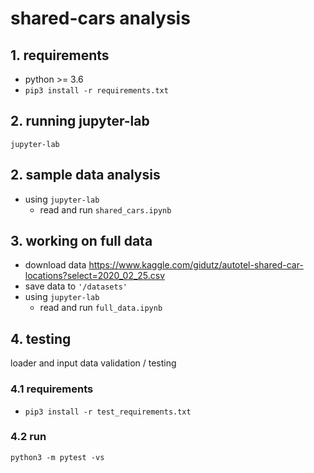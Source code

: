 # shared-cars analysis

## 1. requirements

- python >= 3.6
- `pip3 install -r requirements.txt`

## 2. running jupyter-lab

```
jupyter-lab
```

## 2. sample data analysis

- using `jupyter-lab`
    - read and run `shared_cars.ipynb`

## 3. working on full data

- download data https://www.kaggle.com/gidutz/autotel-shared-car-locations?select=2020_02_25.csv
- save data to `'/datasets'`
- using `jupyter-lab`
    - read and run `full_data.ipynb`

## 4. testing

loader and input data validation / testing

### 4.1 requirements
 - `pip3 install -r test_requirements.txt`

### 4.2 run
```
python3 -m pytest -vs
```